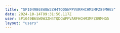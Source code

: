 ```yaml
---
title: "SP1049B6SW0W3ZH4TQDGWPPVARFHCHM3MFZ89MHG5"
date: 2024-10-14T09:31:56.117Z
user: SP1049B6SW0W3ZH4TQDGWPPVARFHCHM3MFZ89MHG5
layout: "users"
---
```

    